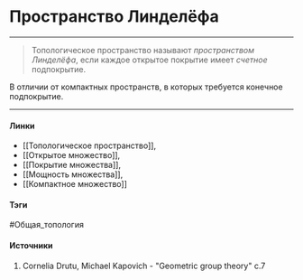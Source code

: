 # Пространство Линделёфа
***
>Топологическое пространство называют *пространством Линделёфа*, если каждое открытое покрытие имеет *счетное* подпокрытие.

В отличии от компактных пространств, в которых требуется конечное подпокрытие.
***
#### Линки
- [[Топологическое пространство]],
- [[Открытое множество]],
- [[Покрытие множества]],
- [[Мощность множества]],
- [[Компактное множество]]
#### Тэги
 #Общая_топология 
#### Источники
1. Cornelia Drutu, Michael Kapovich - "Geometric group theory" c.7
